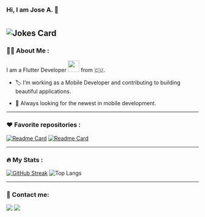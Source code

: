 ### Hi, I am Jose A. 👋

#

![Jokes Card](https://readme-jokes.vercel.app/api?hideBorder)
---
<!--
![My Skills](https://skillicons.dev/icons?i=flutter,dart&theme=light)
<img src="https://komarev.com/ghpvc/?username=josorio9111&style=flat-square&color=blue"/>
-->
### :technologist: About Me :
I am a Flutter Developer <img src="https://media.giphy.com/media/WUlplcMpOCEmTGBtBW/giphy.gif" width="30"> from :cuba:.

- :label: I’m working as a Mobile Developer and contributing to building beautiful applications.

- :telescope: Always looking for the newest in mobile development.
---
### :heart: Favorite repositories :
[![Readme Card](https://github-readme-stats.vercel.app/api/pin/?username=josorio9111&repo=animated_text&theme=dark)](https://github.com/josorio9111/animated_text)
[![Readme Card](https://github-readme-stats.vercel.app/api/pin/?username=josorio9111&repo=aprendizaje&theme=dark)](https://github.com/josorio9111/aprendizaje)

---
### :fire: My Stats :
[![GitHub Streak](http://github-readme-streak-stats.herokuapp.com?user=josorio9111&theme=github-dark-blue&mode=weekly)](https://git.io/streak-stats)
![Top Langs](https://github-readme-stats.vercel.app/api/top-langs/?username=josorio9111&layout=compact&theme=dark)

---
### :tipping_hand_person: Contact me:
[<img src="https://img.shields.io/badge/telegram-@josorio91-blue">](https://t.me/josorio91)
[<img src="https://img.shields.io/badge/email-josorio9111@gmail.com-red">](mailto:josorio9111@gmail.com)
